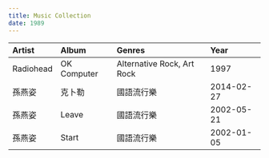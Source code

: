 ```yaml
---
title: Music Collection
date: 1989
---
```


| Artist  | Album | Genres | Year | 
|:---------|:--|:----|:----------|
| Radiohead | OK Computer | Alternative Rock, Art Rock | 1997 |
| 孫燕姿 | 克卜勒 | 國語流行樂 | 2014-02-27 |
| 孫燕姿 | Leave | 國語流行樂 | 2002-05-21 |
| 孫燕姿 | Start | 國語流行樂 | 2002-01-05 |
